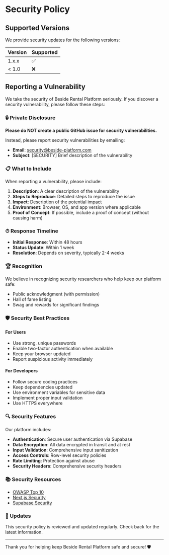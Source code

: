 # Security Policy

## Supported Versions

We provide security updates for the following versions:

| Version | Supported          |
| ------- | ------------------ |
| 1.x.x   | :white_check_mark: |
| < 1.0   | :x:                |

## Reporting a Vulnerability

We take the security of Beside Rental Platform seriously. If you discover a security vulnerability, please follow these steps:

### 🔒 Private Disclosure

**Please do NOT create a public GitHub issue for security vulnerabilities.**

Instead, please report security vulnerabilities by emailing:
- **Email**: security@beside-platform.com
- **Subject**: [SECURITY] Brief description of the vulnerability

### 📋 What to Include

When reporting a vulnerability, please include:

1. **Description**: A clear description of the vulnerability
2. **Steps to Reproduce**: Detailed steps to reproduce the issue
3. **Impact**: Description of the potential impact
4. **Environment**: Browser, OS, and app version where applicable
5. **Proof of Concept**: If possible, include a proof of concept (without causing harm)

### ⏱ Response Timeline

- **Initial Response**: Within 48 hours
- **Status Update**: Within 1 week
- **Resolution**: Depends on severity, typically 2-4 weeks

### 🏆 Recognition

We believe in recognizing security researchers who help keep our platform safe:

- Public acknowledgment (with permission)
- Hall of fame listing
- Swag and rewards for significant findings

### 🛡 Security Best Practices

#### For Users
- Use strong, unique passwords
- Enable two-factor authentication when available
- Keep your browser updated
- Report suspicious activity immediately

#### For Developers
- Follow secure coding practices
- Keep dependencies updated
- Use environment variables for sensitive data
- Implement proper input validation
- Use HTTPS everywhere

### 🔍 Security Features

Our platform includes:
- **Authentication**: Secure user authentication via Supabase
- **Data Encryption**: All data encrypted in transit and at rest
- **Input Validation**: Comprehensive input sanitization
- **Access Controls**: Row-level security policies
- **Rate Limiting**: Protection against abuse
- **Security Headers**: Comprehensive security headers

### 📚 Security Resources

- [OWASP Top 10](https://owasp.org/www-project-top-ten/)
- [Next.js Security](https://nextjs.org/docs/advanced-features/security-headers)
- [Supabase Security](https://supabase.com/docs/guides/platform/security)

### 🔄 Updates

This security policy is reviewed and updated regularly. Check back for the latest information.

---

Thank you for helping keep Beside Rental Platform safe and secure! 🛡️
